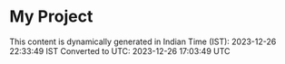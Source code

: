 # My Project

This content is dynamically generated in Indian Time (IST): 2023-12-26 22:33:49 IST
Converted to UTC: 2023-12-26 17:03:49 UTC
